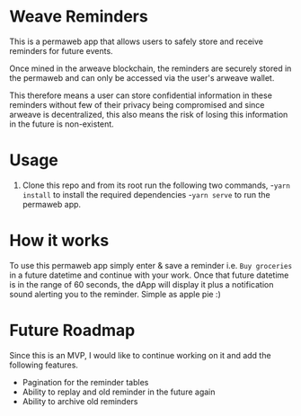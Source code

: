 # Weave Reminders

This is a permaweb app that allows users to safely store and receive reminders for future events. 

Once mined in the arweave blockchain, the reminders are securely stored in the permaweb and can only be accessed via the user's arweave wallet. 

This therefore means a user can store confidential information in these reminders without few of their privacy being compromised and since arweave is decentralized, this also means the risk of losing this information in the future is non-existent.


# Usage

1. Clone this repo and from its root run the following two commands,
-`yarn install` to install the required dependencies
-`yarn serve` to run the permaweb app.

# How it works

To use this permaweb app simply enter & save a reminder i.e. `Buy groceries` in a future datetime and continue with your work. Once that future datetime is in the range of 60 seconds, the dApp will display it plus a notification sound alerting you to the reminder. Simple as apple pie :)

# Future Roadmap

Since this is an MVP, I would like to continue working on it and add the following features.

- Pagination for the reminder tables
- Ability to replay and old reminder in the future again
- Ability to archive old reminders
